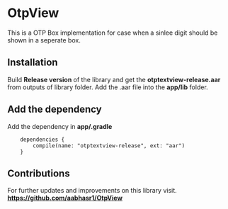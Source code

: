 # OtpView
  This is a OTP Box implementation for case when a sinlee digit should be shown in a seperate box.
  
## Installation
Build **Release version** of the library and get the **otptextview-release.aar** from outputs of library folder.
Add the .aar file into the **app/lib** folder.

## Add the dependency
Add the dependency in **app/.gradle**
```
    dependencies {
        compile(name: "otptextview-release", ext: "aar")
    }
```


## Contributions
For further updates and improvements on this library visit.
**https://github.com/aabhasr1/OtpView**
	    

  
